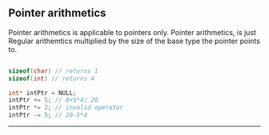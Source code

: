 Pointer arithmetics
-------------------

Pointer arithmetics is applicable to pointers only.
Pointer arithmetics, is just Regular arithemtics multiplied by the size of the base type the pointer points to.

```c

sizeof(char) // returns 1
sizeof(int) // returns 4

int* intPtr = NULL;
intPtr += 5; // 0+5*4; 20
intPtr *= 2; // invalid operator
intPtr -= 5; // 20-5*4
```

-------------------